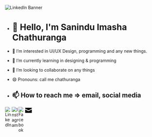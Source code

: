 ![LinkedIn Banner](https://media.licdn.com/dms/image/D5616AQHH86Ar-LB3iw/profile-displaybackgroundimage-shrink_350_1400/0/1714714880398?e=1721865600&v=beta&t=HRQ9tmyKktgmMnC6CKUg7mNrprtzYQNyw0qNo2uPnjo)

- # 👋 Hello, I'm Sanindu Imasha Chathuranga

- 👀 I’m interested in UI/UX Design, programming and any new things.
- 🌱 I’m currently learning in designing & programming
- 💞️ I’m looking to collaborate on any things
- 😄 Pronouns: call me chathuranga

- ## 📫 How to reach me => email, social media

[<img align="left" alt="LinkedIn" width="22px" src="https://raw.githubusercontent.com/iconic/open-iconic/master/svg/linkedin.svg" />][linkedin]
[<img align="left" alt="Instagram" width="22px" src="https://raw.githubusercontent.com/iconic/open-iconic/master/svg/instagram.svg" />][instagram]
[<img align="left" alt="Facebook" width="22px" src="https://raw.githubusercontent.com/iconic/open-iconic/master/svg/facebook.svg" />][facebook]
[<img align="left" alt="Email" width="22px" src="https://raw.githubusercontent.com/iconic/open-iconic/master/svg/envelope-closed.svg" />][email]

[linkedin]: https://www.linkedin.com/in/Sanindu%20Imasha%20Chathuranga/
[instagram]: https://instagram.com/s_i_chathuranga24/
[facebook]: https://facebook.com/sanindu.imasha?mibextid=ZbWKwL&_rdc=1&_rdr/
[email]: mailto:s.i.chathuranga2001@gmail.com

<!---
SIChathuranga/SIChathuranga is a ✨ special ✨ repository because its `README.md` (this file) appears on your GitHub profile.
You can click the Preview link to take a look at your changes.
--->
